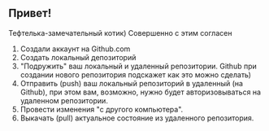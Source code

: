 ## Привет!
Тефтелька-замечательный котик)
Совершенно с этим согласен

1. Создали аккаунт на Github.com
2. Создать локальный депозиторий
3. "Подружить" ваш локальный и удаленный репозитории. Github при создании нового репозитория подскажет как это можно сделать)
4. Отправить (push) ваш локальный репозиторий в удаленный (на Github), при этом вам, возможно, нужно будет авторизовываться на удаленном репозитории.
5. Провести изменения "c другого компьютера".
6. Выкачать (pull) актуальное состояние из удаленного репозитория.